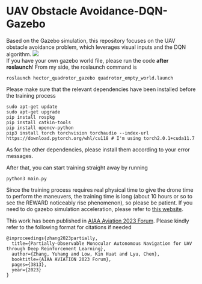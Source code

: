 # UAV Obstacle Avoidance-DQN-Gazebo
Based on the Gazebo simulation, this repository focuses on the UAV obstacle avoidance problem, which leverages visual inputs and the DQN algorithm.
![](Record/Image/Trajectory.gif)  
If you have your own gazebo world file, please run the code **after roslaunch**! From my side, the roslaunch command is
```
roslaunch hector_quadrotor_gazebo quadrotor_empty_world.launch
```
Please make sure that the relevant dependencies have been installed before the training process
```
sudo apt-get update
sudo apt-get upgrade
pip install rospkg
pip install catkin-tools
pip install opencv-python
pip3 install torch torchvision torchaudio --index-url https://download.pytorch.org/whl/cu118 # I'm using torch2.0.1+cuda11.7
```
As for the other dependencies, please install them according to your error messages.  

After that, you can start training straight away by running
```
python3 main.py
```
Since the training process requires real physical time to give the drone time to perform the maneuvers, the training time is long (about 10 hours or so to see the REWARD noticeably rise phenomenon), so please be patient. If you need to do gazebo simulation acceleration, please refer to [this website](https://answers.gazebosim.org//question/12477/speeding-up-gazebo-physics-simulation-considering-ros-plugin-usage/).

This work has been published in [AIAA Aviation 2023 Forum](https://arc.aiaa.org/doi/abs/10.2514/6.2023-3813). Please kindly refer to the following format for citations if needed
```
@inproceedings{zhang2023partially,
  title={Partially-Observable Monocular Autonomous Navigation for UAV through Deep Reinforcement Learning},
  author={Zhang, Yuhang and Low, Kin Huat and Lyu, Chen},
  booktitle={AIAA AVIATION 2023 Forum},
  pages={3813},
  year={2023}
}
```
